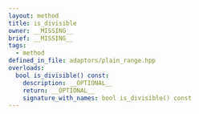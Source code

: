```yaml
---
layout: method
title: is_divisible
owner: __MISSING__
brief: __MISSING__
tags:
  - method
defined_in_file: adaptors/plain_range.hpp
overloads:
  bool is_divisible() const:
    description: __OPTIONAL__
    return: __OPTIONAL__
    signature_with_names: bool is_divisible() const
---
```

